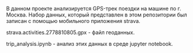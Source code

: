 В данном проекте анализируется GPS-трек поездки на машине по г. Москва. Набор данных, который представлен в этом репозитории был записан с помощью мобильного приложения strava. 

strava.activities.2778810805.gpx - файл геоданных.

trip_analysis.ipynb - анализ этих данных в среде jupyter notebook. 